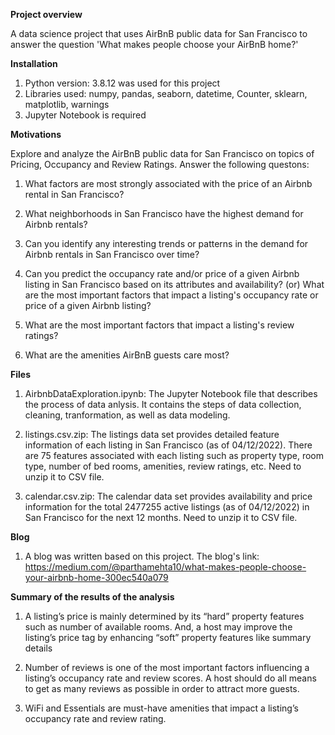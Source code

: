 **Project overview**

A data science project that uses AirBnB public data for San Francisco to answer the question 'What makes people choose your AirBnB home?'

**Installation**

1. Python version: 3.8.12 was used for this project
2. Libraries used: numpy, pandas, seaborn, datetime, Counter, sklearn, matplotlib, warnings
3. Jupyter Notebook is required

**Motivations**

Explore and analyze the AirBnB public data for San Francisco on topics of Pricing, Occupancy and Review Ratings. Answer the following questons:

1. What factors are most strongly associated with the price of an Airbnb rental in San Francisco?

2. What neighborhoods in San Francisco have the highest demand for Airbnb rentals?

3. Can you identify any interesting trends or patterns in the demand for Airbnb rentals in San Francisco over time?

4. Can you predict the occupancy rate and/or price of a given Airbnb listing in San Francisco based on its attributes and availability? (or) What are the     most important factors that impact a listing's occupancy rate or price of a given Airbnb listing?

5. What are the most important factors that impact a listing's review ratings?

6. What are the amenities AirBnB guests care most?

**Files**

1. AirbnbDataExploration.ipynb: The Jupyter Notebook file that describes the process of data anlysis. It contains the steps of data collection, cleaning, tranformation, as well as data modeling.

2. listings.csv.zip: The listings data set provides detailed feature information of each listing in San Francisco (as of 04/12/2022). There are 75 features associated with each listing such as property type, room type, number of bed rooms, amenities, review ratings, etc. Need to unzip it to CSV file.

3. calendar.csv.zip: The calendar data set provides availability and price information for the total 2477255 active listings (as of 04/12/2022) in San Francisco for the next 12 months. Need to unzip it to CSV file.

**Blog**

1. A blog was written based on this project. The blog's link: https://medium.com/@parthamehta10/what-makes-people-choose-your-airbnb-home-300ec540a079

**Summary of the results of the analysis**

1. A listing’s price is mainly determined by its “hard” property features such as number of available rooms. And, a host may improve the listing’s price tag by enhancing “soft” property features like summary details

2. Number of reviews is one of the most important factors influencing a listing’s occupancy rate and review scores. A host should do all means to get as many reviews as possible in order to attract more guests.

3. WiFi and Essentials are must-have amenities that impact a listing’s occupancy rate and review rating.

